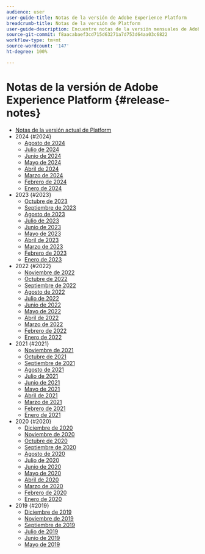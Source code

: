 ```yaml
---
audience: user
user-guide-title: Notas de la versión de Adobe Experience Platform
breadcrumb-title: Notas de la versión de Platform
user-guide-description: Encuentre notas de la versión mensuales de Adobe Experience Platform.
source-git-commit: f8aacabaef3cd715d63271a7d753d64aa03c6822
workflow-type: tm+mt
source-wordcount: '147'
ht-degree: 100%

---
```



# Notas de la versión de Adobe Experience Platform {#release-notes}

* [Notas de la versión actual de Platform](latest/latest.md)
* 2024 {#2024}
   * [Agosto de 2024](2024/august-2024.md)
   * [Julio de 2024](2024/july-2024.md)
   * [Junio de 2024](2024/june-2024.md)
   * [Mayo de 2024](2024/may-2024.md)
   * [Abril de 2024](2024/april-2024.md)
   * [Marzo de 2024](2024/march-2024.md)
   * [Febrero de 2024](2024/february-2024.md)
   * [Enero de 2024](2024/january-2024.md)
* 2023 {#2023}
   * [Octubre de 2023](2023/october-2023.md)
   * [Septiembre de 2023](2023/september-2023.md)
   * [Agosto de 2023](2023/august-2023.md)
   * [Julio de 2023](2023/july-2023.md)
   * [Junio de 2023](2023/june-2023.md)
   * [Mayo de 2023](2023/may-2023.md)
   * [Abril de 2023](2023/april-2023.md)
   * [Marzo de 2023](2023/march-2023.md)
   * [Febrero de 2023](2023/february-2023.md)
   * [Enero de 2023](2023/january-2023.md)
* 2022 {#2022}
   * [Noviembre de 2022](2022/november-2022.md)
   * [Octubre de 2022](2022/october-2022.md)
   * [Septiembre de 2022](2022/september-2022.md)
   * [Agosto de 2022](2022/august-2022.md)
   * [Julio de 2022](2022/july-2022.md)
   * [Junio de 2022](2022/june-2022.md)
   * [Mayo de 2022](2022/may-2022.md)
   * [Abril de 2022](2022/april-2022.md)
   * [Marzo de 2022](2022/march-2022.md)
   * [Febrero de 2022](2022/february-2022.md)
   * [Enero de 2022](2022/january-2022.md)
* 2021 {#2021}
   * [Noviembre de 2021](2021/november-2021.md)
   * [Octubre de 2021](2021/october-2021.md)
   * [Septiembre de 2021](2021/september-2021.md)
   * [Agosto de 2021](2021/august-2021.md)
   * [Julio de 2021](2021/july-2021.md)
   * [Junio de 2021](2021/june-2021.md)
   * [Mayo de 2021](2021/may-2021.md)
   * [Abril de 2021](2021/april-2021.md)
   * [Marzo de 2021](2021/march-2021.md)
   * [Febrero de 2021](2021/february-2021.md)
   * [Enero de 2021](2021/january-2021.md)
* 2020 {#2020}
   * [Diciembre de 2020](2020/december-2020.md)
   * [Noviembre de 2020](2020/november-2020.md)
   * [Octubre de 2020](2020/october-2020.md)
   * [Septiembre de 2020](2020/september-2020.md)
   * [Agosto de 2020](2020/august-2020.md)
   * [Julio de 2020](2020/july-2020.md)
   * [Junio de 2020](2020/june-2020.md)
   * [Mayo de 2020](2020/may-2020.md)
   * [Abril de 2020](2020/april-2020.md)
   * [Marzo de 2020](2020/march-2020.md)
   * [Febrero de 2020](2020/february-2020.md)
   * [Enero de 2020](2020/january-2020.md)
* 2019 {#2019}
   * [Diciembre de 2019](2019/december-2019.md)
   * [Noviembre de 2019](2019/november-2019.md)
   * [Septiembre de 2019](2019/september-2019.md)
   * [Julio de 2019](2019/july-2019.md)
   * [Junio de 2019](2019/june-2019.md)
   * [Mayo de 2019](2019/may-2019.md)
